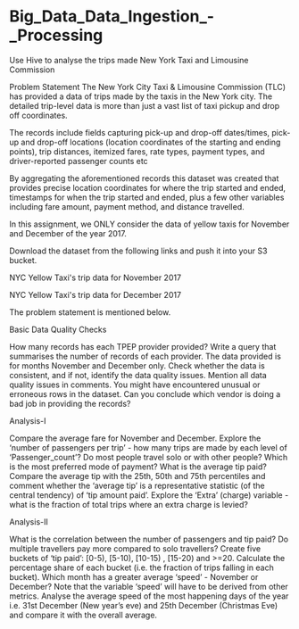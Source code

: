 # Big_Data_Data_Ingestion_-_Processing
Use Hive to analyse the trips made New York Taxi and Limousine Commission

Problem Statement
The New York City Taxi & Limousine Commission (TLC) has provided a data of trips made by the taxis in the New York city. The detailed trip-level data is more than just a vast list of taxi pickup and drop off coordinates. 

The records include fields capturing pick-up and drop-off dates/times, pick-up and drop-off locations (location coordinates of the starting and ending points), trip distances, itemized fares, rate types, payment types, and driver-reported passenger counts etc

By aggregating the aforementioned records this dataset was created that provides precise location coordinates for where the trip started and ended, timestamps for when the trip started and ended, plus a few other variables including fare amount, payment method, and distance travelled.

In this assignment, we ONLY consider the data of yellow taxis for November and December of the year 2017.

 

Download the dataset from the following links and push it into your S3 bucket.

NYC Yellow Taxi's trip data for November 2017

NYC Yellow Taxi's trip data for December 2017

 

 

The problem statement is mentioned below.

 

Basic Data Quality Checks

How many records has each TPEP provider provided? Write a query that summarises the number of records of each provider.
The data provided is for months November and December only. Check whether the data is consistent, and if not, identify the data quality issues. Mention all data quality issues in comments.
You might have encountered unusual or erroneous rows in the dataset. Can you conclude which vendor is doing a bad job in providing the records?
 

Analysis-I

Compare the average fare for November and December.
Explore the ‘number of passengers per trip’ - how many trips are made by each level of ‘Passenger_count’? Do most people travel solo or with other people?
Which is the most preferred mode of payment?
What is the average tip paid? Compare the average tip with the 25th, 50th and 75th percentiles and comment whether the ‘average tip’ is a representative statistic (of the central tendency) of ‘tip amount paid’.
Explore the ‘Extra’ (charge) variable - what is the fraction of total trips where an extra charge is levied?

Analysis-II

What is the correlation between the number of passengers and tip paid? Do multiple travellers pay more compared to solo travellers?
Create five buckets of ‘tip paid’: [0-5), [5-10), [10-15) , [15-20) and >=20. Calculate the percentage share of each bucket (i.e. the fraction of trips falling in each bucket).
Which month has a greater average ‘speed’ - November or December? Note that the variable ‘speed’ will have to be derived from other metrics.
Analyse the average speed of the most happening days of the year i.e. 31st December (New year’s eve) and 25th December (Christmas Eve) and compare it with the overall average.
